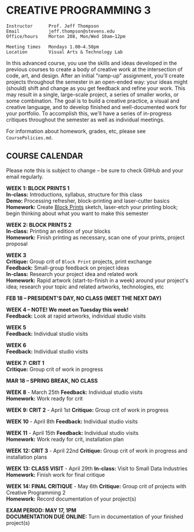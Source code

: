 # CREATIVE PROGRAMMING 3

    Instructor      Prof. Jeff Thompson
    Email           jeff.thompson@stevens.edu
    Office/hours    Morton 208, Mon/Wed 10am–12pm

    Meeting times   Mondays 1.00–4.50pm
    Location        Visual Arts & Technology Lab

In this advanced course, you use the skills and ideas developed in the previous courses to create a body of creative work at the intersection of code, art, and design. After an initial "ramp-up" assignment, you'll create projects throughout the semester in an open-ended way: your ideas might (should) shift and change as you get feedback and refine your work. This may result in a single, large-scale project, a series of smaller works, or some combination. The goal is to build a creative practice, a visual and creative language, and to develop finished and well-documented work for your portfolio. To accomplish this, we'll have a series of in-progress critiques throughout the semester as well as individual meetings.

For information about homework, grades, etc, please see `CoursePolicies.md`.

## COURSE CALENDAR
Please note this is subject to change – be sure to check GitHub and your email regularly.

**WEEK 1: BLOCK PRINTS 1**  
**In-class:** Introductions, syllabus, structure for this class  
**Demo:** Processing refresher, block-printing and laser-cutter basics  
**Homework:** Create [Block Prints](https://github.com/jeffThompson/CreativeProgramming2/blob/master/Assignments/Week01_BlockPrints.md) sketch, laser-etch your printing block; begin thinking about what you want to make this semester  

**WEEK 2: BLOCK PRINTS 2**  
**In-class:** Printing an edition of your blocks  
**Homework:** Finish printing as necessary, scan one of your prints, project proposal  

**WEEK 3**  
**Critique:** Group crit of `Block Print` projects, print exchange  
**Feedback:** Small-group feedback on project ideas  
**In-class:** Research your project idea and related work  
**Homework:** Rapid artwork (start-to-finish in a week) around your project's idea; research your topic and related artworks, technologies, etc    

**FEB 18 – PRESIDENT'S DAY, NO CLASS (MEET THE NEXT DAY)**

**WEEK 4 – NOTE! We meet on Tuesday this week!**  
**Feedback:** Look at rapid artworks, individual studio visits

**WEEK 5**  
**Feedback:** Individual studio visits 

**WEEK 6**  
**Feedback:** Individual studio visits  

**WEEK 7: CRIT 1**  
**Critique:** Group crit of work in progress

**MAR 18 – SPRING BREAK, NO CLASS**

**WEEK 8** - March 25th
**Feedback:** Individual studio visits  
**Homework:** Work ready for crit

**WEEK 9: CRIT 2** - April 1st 
**Critique:** Group crit of work in progress

**WEEK 10** - April 8th 
**Feedback:** Individual studio visits

**WEEK 11** - April 15th 
**Feedback:** Individual studio visits  
**Homework:** Work ready for crit, installation plan  

**WEEK 12: CRIT 3** - April 22nd 
**Critique:** Group crit of work in progress and installation plans

**WEEK 13: CLASS VISIT** - April 29th 
**In-class:** Visit to Small Data Industries  
**Homework:** Finish work for final critique  

**WEEK 14: FINAL CRITIQUE** - May 6th 
**Critique:** Group crit of projects with Creative Programming 2  
**Homework:** Record documentation of your project(s)

**EXAM PERIOD: MAY 17, 1PM**  
**DOCUMENTATION DUE ONLINE:** Turn in documentation of your finished project(s)


